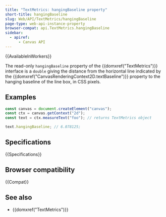 ```yaml
---
title: "TextMetrics: hangingBaseline property"
short-title: hangingBaseline
slug: Web/API/TextMetrics/hangingBaseline
page-type: web-api-instance-property
browser-compat: api.TextMetrics.hangingBaseline
sidebar:
  - apiref:
      - Canvas API
---
```


{{AvailableInWorkers}}

The read-only `hangingBaseline` property of the {{domxref("TextMetrics")}} interface is a `double` giving the distance from the horizontal line indicated by the {{domxref("CanvasRenderingContext2D.textBaseline")}} property to the hanging baseline of the line box, in CSS pixels.

## Examples

```js
const canvas = document.createElement("canvas");
const ctx = canvas.getContext("2d");
const text = ctx.measureText("foo"); // returns TextMetrics object

text.hangingBaseline; // 6.078125;
```

## Specifications

{{Specifications}}

## Browser compatibility

{{Compat}}

## See also

- {{domxref("TextMetrics")}}
